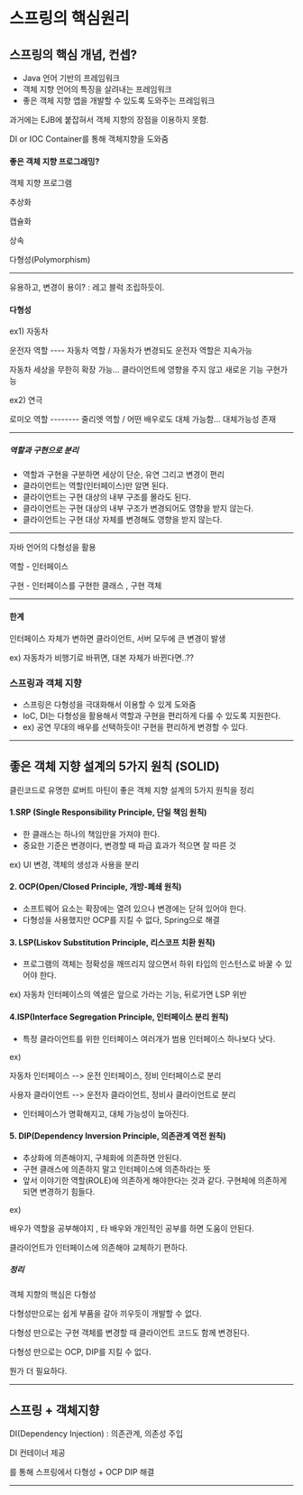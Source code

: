 # 스프링의 핵심원리

## 스프링의 핵심 개념, 컨셉?

- Java 언어 기반의 프레임워크
- 객체 지향 언어의 특징을 살려내는 프레임워크
- 좋은 객체 지향 앱을 개발할 수 있도록 도와주는 프레임워크

과거에는 EJB에 붙잡혀서 객체 지향의 장점을 이용하지 못함.

DI or IOC Container를 통해 객체지향을 도와줌

#### 좋은 객체 지향 프로그래밍?

객체 지향 프로그램

추상화

캡슐화

상속

다형성(Polymorphism)

-------

유용하고, 변경이 용이? : 레고 블럭 조립하듯이.

#### 다형성

ex1) 자동차

운전자 역할  ----  자동차 역할 / 자동차가 변경되도 운전자 역할은 지속가능

자동차 세상을 무한히 확장 가능... 클라이언트에 영향을 주지 않고 새로운 기능 구현가능



ex2) 연극

로미오 역할 -------- 줄리엣 역할 / 어떤 배우로도 대체 가능함... 대체가능성 존재

-------------------------------

##### 역할과 구현으로 분리

- 역할과 구현을 구분하면 세상이 단순, 유연 그리고 변경이 편리
- 클라이언트는 역할(인터페이스)만 알면 된다.
- 클라이언트는 구현 대상의 내부 구조를 몰라도 된다.
- 클라이언트는 구현 대상의 내부 구조가 변경되어도 영향을 받지 않는다.
- 클라이언트는 구현 대상 자체를 변경해도 영향을 받지 않는다.

---------

자바 언어의 다형성을 활용

역할 - 인터페이스

구현 - 인터페이스를 구현한 클래스 , 구현 객체

-------

#### 한계

인터페이스 자체가 변하면 클라이언트, 서버 모두에 큰 변경이 발생

ex) 자동차가 비행기로 바뀌면, 대본 자체가 바뀐다면..??

### 스프링과 객체 지향

- 스프링은 다형성을 극대화해서 이용할 수 있게 도와줌
- IoC, DI는 다형성을 활용해서 역할과 구현을 편리하게 다룰 수 있도록 지원한다.
- ex) 공연 무대의 배우를 선택하듯이! 구현을 편리하게 변경할 수 있다.

------------

## 좋은 객체 지향 설계의 5가지 원칙 (SOLID)

클린코드로 유명한 로버트 마틴이 좋은 객체 지향 설계의 5가지 원칙을 정리

#### 1.SRP (Single Responsibility Principle, 단일 책임 원칙)

- 한 클래스는 하나의 책임만을 가져야 한다.
- 중요한 기준은 변경이다, 변경할 때 파급 효과가 적으면 잘 따른 것

ex) UI 변경, 객체의 생성과 사용을 분리



#### 2. OCP(Open/Closed Principle, 개방-폐쇄 원칙)

- 소프트웨어 요소는 확장에는 열려 있으나 변경에는 닫혀 있어야 한다.
- 다형성을 사용했지만 OCP를 지킬 수 없다, Spring으로 해결



#### 3. LSP(Liskov Substitution Principle, 리스코프 치환 원칙)

- 프로그램의 객체는 정확성을 깨뜨리지 않으면서 하위 타입의 인스턴스로 바꿀 수 있어야 한다.

ex) 자동차 인터페이스의 엑셀은 앞으로 가라는 기능, 뒤로가면 LSP 위반



#### 4.ISP(Interface Segregation Principle, 인터페이스 분리 원칙)

- 특정 클라이언트를 위한 인터페이스 여러개가 범용 인터페이스 하나보다 낫다.

ex) 

자동차 인터페이스 --> 운전 인터페이스, 정비 인터페이스로 분리

사용자 클라이언트 --> 운전자 클라이언트, 정비사 클라이언트로 분리

- 인터페이스가 명확해지고, 대체 가능성이 높아진다.



#### 5. DIP(Dependency Inversion Principle, 의존관계 역전 원칙)

- 추상화에 의존해야지, 구체화에 의존하면 안된다.
- 구현 클래스에 의존하지 말고 인터페이스에 의존하라는 뜻 
- 앞서 이야기한 역할(ROLE)에 의존하게 해야한다는 것과 같다. 구현체에 의존하게 되면 변경하기 힘들다.

ex) 

배우가 역할을 공부해야지 , 타 배우와 개인적인 공부를 하면 도움이 안된다.

클라이언트가 인터페이스에 의존해야 교체하기 편하다.



##### 정리

객체 지향의 핵심은 다형성

다형성만으로는 쉽게 부품을 갈아 끼우듯이 개발할 수 없다.

다형성 만으로는 구현 객체를 변경할 때 클라이언트 코드도 함께 변경된다.

다형성 만으로는 OCP, DIP를 지킬 수 없다.

뭔가 더 필요하다. 

--------

## 스프링 + 객체지향

DI(Dependency Injection) : 의존관계, 의존성 주입

DI 컨테이너 제공

를 통해 스프링에서 다형성 + OCP DIP 해결

--------
















